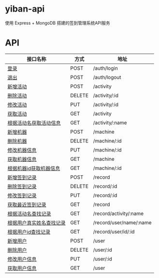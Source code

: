 # yiban-api
使用 Express + MongoDB 搭建的签到管理系统API服务

# API

| 接口名称 | 方式 | 地址 |
| ------ | ------ | ------ |
| [登录](#登录) | POST | /auth/login |
| [退出](#退出) | POST | /auth/logout |
| [新增活动](#新增活动) | POST | /activity |
| [删除活动](#删除活动) | DELETE | /activity/:id |
| [修改活动](#修改活动) | PUT | /activity/:id |
| [获取活动](#获取活动) | GET | /activity |
| [根据活动名获取活动信息](#根据活动名获取活动信息) | GET | /activity/:name |
| [新增机器](#新增机器) | POST | /machine |
| [删除机器](#删除机器) | DELETE | /machine/:id |
| [修改机器信息](#修改机器信息) | PUT | /machine/:id |
| [获取机器信息](#获取机器信息) | GET | /machine |
| [根据机器id获取机器信息](#根据机器id获取机器信息) | GET | /machine/:id |
| [新增签到记录](#新增签到记录) | POST | /record |
| [删除签到记录](#删除签到记录) | DELETE | /record/:id |
| [修改签到记录](#修改签到记录) | PUT | /record/:id |
| [获取最近签到记录](#获取最近签到记录) | GET | /record |
| [根据活动名查找记录](#根据活动名查找记录) | GET | /record/activity/:name |
| [根据用户真实姓名查找记录](#根据用户真实姓名查找记录) | GET | /record/user/name/:name |
| [根据用户id查找记录](#根据用户id查找记录) | GET | /record/user/id/:id |
| [新增用户](#新增用户) | POST | /user |
| [删除用户](#删除用户) | DELETE | /user/:id |
| [修改用户信息](#修改用户信息) | PUT | /user/:id |
| [获取用户信息](#获取用户信息) | GET | /user |
